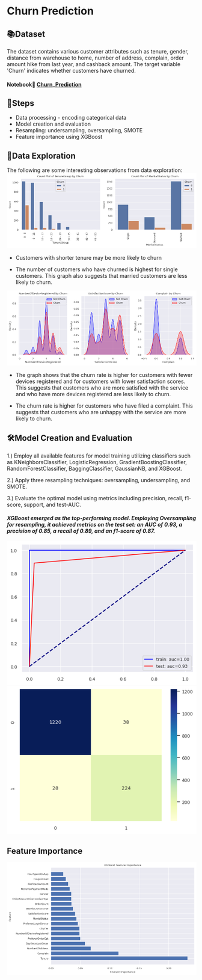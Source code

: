 # Churn Prediction
## :books:Dataset
The dataset contains various customer attributes such as tenure, gender, distance from warehouse to home, number of address, complain, order amount hike from last year, and cashback amount. The target variable 'Churn' indicates whether customers have churned.

#### Notebook:open_book: [Churn_Prediction](https://github.com/JamjureeK/MADT8101-Customer-Analytics/blob/83f680aa140624f5270094b7ff873d0e40735909/%2303%20Churn%20Prediction/Churn_Prediction.ipynb)

## :round_pushpin:Steps
* Data processing - encoding categorical data
* Model creation and evaluation
* Resampling: undersampling, oversampling, SMOTE
* Feature importance using XGBoost

## :mag_right:Data Exploration
The following are some interesting observations from data exploration:
![Alt text](https://github.com/JamjureeK/MADT8101-Customer-Analytics/blob/3ca1986e2e19c306706d7e17db06bddcf55603c7/%2303%20Churn%20Prediction/EDA_1.png)

* Customers with shorter tenure may be more likely to churn

* The number of customers who have churned is highest for single customers. This graph also suggests that married customers are less likely to churn.

![Alt text](https://github.com/JamjureeK/MADT8101-Customer-Analytics/blob/3ca1986e2e19c306706d7e17db06bddcf55603c7/%2303%20Churn%20Prediction/EDA_2.png)

* The graph shows that the churn rate is higher for customers with fewer devices registered and for customers with lower satisfaction scores. This suggests that customers who are more satisfied with the service and who have more devices registered are less likely to churn.

* The churn rate is higher for customers who have filed a complaint. This suggests that customers who are unhappy with the service are more likely to churn.
  
## :hammer_and_wrench:Model Creation and Evaluation
1.) Employ all available features for model training utilizing classifiers such as KNeighborsClassifier, LogisticRegression, GradientBoostingClassifier, RandomForestClassifier, BaggingClassifier, GaussianNB, and XGBoost.

2.) Apply three resampling techniques: oversampling, undersampling, and SMOTE.

3.) Evaluate the optimal model using metrics including precision, recall, f1-score, support, and test-AUC.

#### *XGBoost emerged as the top-performing model. Employing Oversampling for resampling, it achieved metrics on the test set: an AUC of 0.93, a precision of 0.85, a recall of 0.89, and an f1-score of 0.87.*

![Alt text](https://github.com/JamjureeK/MADT8101-Customer-Analytics/blob/83f680aa140624f5270094b7ff873d0e40735909/%2303%20Churn%20Prediction/XGB_AUC.png)
![Alt text](https://github.com/JamjureeK/MADT8101-Customer-Analytics/blob/83f680aa140624f5270094b7ff873d0e40735909/%2303%20Churn%20Prediction/XGB_heatmap.png)

## Feature Importance

![Alt text](https://github.com/JamjureeK/MADT8101-Customer-Analytics/blob/83f680aa140624f5270094b7ff873d0e40735909/%2303%20Churn%20Prediction/Feature_Importance.png
)
